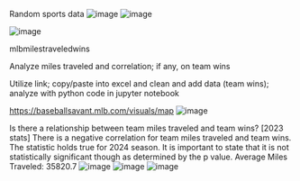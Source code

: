 Random sports data
![image](https://github.com/jtb21091/sports/assets/60986161/aa825719-622c-4988-a392-6213496f6f19)
![image](https://github.com/jtb21091/sports/assets/60986161/a093bdb2-11c3-4635-89ba-586866d9c094)

![image](https://github.com/jtb21091/sports/assets/60986161/b2e7e597-18b1-4e45-a854-92caa5759189)

mlbmilestraveledwins

Analyze miles traveled and correlation; if any, on team wins

Utilize link; copy/paste into excel and clean and add data (team wins); analyze with python code in jupyter notebook

https://baseballsavant.mlb.com/visuals/map
![image](https://github.com/jtb21091/sports/assets/60986161/8dcc0213-afe5-47df-a1e0-596c447ee445)

Is there a relationship between team miles traveled and team wins? [2023 stats] There is a negative correlation for team miles traveled and team wins. The statistic holds true for 2024 season. It is important to state that it is not statistically significant though as determined by the p value. Average Miles Traveled: 35820.7
![image](https://github.com/jtb21091/sports/assets/60986161/6cf32434-c235-40da-8d91-0e6766cae2f0)
![image](https://github.com/jtb21091/sports/assets/60986161/8b27e7b6-6266-452e-927a-d9e3dde8addc)
![image](https://github.com/jtb21091/sports/assets/60986161/53846127-894b-4ad2-8b8d-e42abbf18126)
